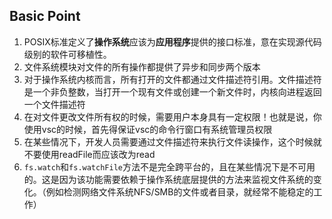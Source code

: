 ## Basic Point
1. POSIX标准定义了**操作系统**应该为**应用程序**提供的接口标准，意在实现源代码级别的软件可移植性。
2. 文件系统模块对文件的所有操作都提供了异步和同步两个版本
3. 对于操作系统内核而言，所有打开的文件都通过文件描述符引用。文件描述符是一个非负整数，当打开一个现有文件或创建一个新文件时，内核向进程返回一个文件描述符
4. 在对文件更改文件所有权的时候，需要用户本身具有一定权限！也就是说，你使用vsc的时候，首先得保证vsc的命令行窗口有系统管理员权限
5. 在某些情况下，开发人员需要通过文件描述符来执行文件读操作，这个时候就不要使用readFile而应该改为read
6. `fs.watch`和`fs.watchFile`方法不是完全跨平台的，且在某些情况下是不可用的。这是因为该功能需要依赖于操作系统底层提供的方法来监视文件系统的变化。（例如检测网络文件系统NFS/SMB的文件或者目录，就经常不能稳定的工作）
